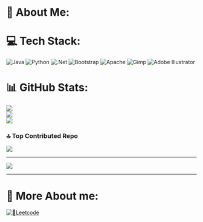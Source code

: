 # 💫 About Me:

# 💻 Tech Stack:
![Java](https://img.shields.io/badge/java-%23ED8B00.svg?style=for-the-badge&logo=openjdk&logoColor=white) ![Python](https://img.shields.io/badge/python-3670A0?style=for-the-badge&logo=python&logoColor=ffdd54) ![.Net](https://img.shields.io/badge/.NET-5C2D91?style=for-the-badge&logo=.net&logoColor=white) ![Bootstrap](https://img.shields.io/badge/bootstrap-%238511FA.svg?style=for-the-badge&logo=bootstrap&logoColor=white) ![Apache](https://img.shields.io/badge/apache-%23D42029.svg?style=for-the-badge&logo=apache&logoColor=white) ![Gimp](https://img.shields.io/badge/Gimp-657D8B?style=for-the-badge&logo=gimp&logoColor=FFFFFF) ![Adobe Illustrator](https://img.shields.io/badge/adobe%20illustrator-%23FF9A00.svg?style=for-the-badge&logo=adobe%20illustrator&logoColor=white)
# 📊 GitHub Stats:
![](https://github-readme-stats.vercel.app/api?username=DavidEmFodor&theme=aura_dark&hide_border=false&include_all_commits=false&count_private=false)<br/>
![](https://github-readme-streak-stats.herokuapp.com/?user=DavidEmFodor&theme=aura_dark&hide_border=false)<br/>
![](https://github-readme-stats.vercel.app/api/top-langs/?username=DavidEmFodor&theme=aura_dark&hide_border=false&include_all_commits=false&count_private=false&layout=compact)

### 🔝 Top Contributed Repo
![](https://github-contributor-stats.vercel.app/api?username=DavidEmFodor&limit=5&theme=dark&combine_all_yearly_contributions=true)

---
[![](https://visitcount.itsvg.in/api?id=DavidEmFodor&icon=0&color=0)](https://visitcount.itsvg.in)

---
# 🤖 More About me:
[![👾Leetcode](https://leetcard.jacoblin.cool/DDafo)](https://leetcode.com/DDafo)

